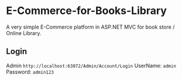 # E-Commerce-for-Books-Library

A very simple E-Commerce platform in ASP.NET MVC for book store / Online Library.

## Login
Admin `http://localhost:63072/Admin/Account/Login`
UserName: `admin`
Password: `admin123`
